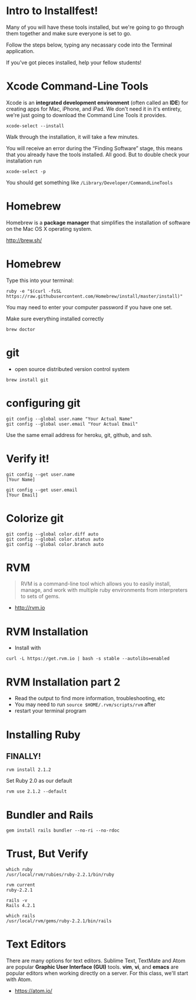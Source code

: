 Intro to Installfest!
=====================

Many of you will have these tools installed, but we're going to go through them together and make sure everyone is set to go.

Follow the steps below, typing any necassary code into the Terminal application.

If you've got pieces installed, help your fellow students!

Xcode Command-Line Tools
========================
Xcode is an **integrated development environment** (often called an **IDE**) for creating apps for Mac, iPhone, and iPad. We don't need it in it's entirety, we're just going to download the Command Line Tools it provides.

```
xcode-select --install
```

Walk through the installation, it will take a few minutes.

You will receive an error during the “Finding Software” stage, this means that you already have the tools installed. All good. But to double check your installation run

```
xcode-select -p
```

You should get something like `/Library/Developer/CommandLineTools`

Homebrew
========
Homebrew is a **package manager** that simplifies the installation of software on the Mac OS X operating system.

http://brew.sh/

Homebrew
========
Type this into your terminal:

```
ruby -e "$(curl -fsSL https://raw.githubusercontent.com/Homebrew/install/master/install)"
```

You may need to enter your computer password if you have one set.

Make sure everything installed correctly

```
brew doctor
```

git
===
+ open source distributed version control system
```
brew install git
```

configuring git
===============
```
git config --global user.name "Your Actual Name"
git config --global user.email "Your Actual Email"
```

Use the same email address for heroku, git, github, and ssh.

Verify it!
==========
```
git config --get user.name
[Your Name]

git config --get user.email
[Your Email]
```


Colorize git
============
```
git config --global color.diff auto
git config --global color.status auto
git config --global color.branch auto
```
RVM
===
>RVM is a command-line tool which allows you to easily install, manage, and work with multiple ruby environments from interpreters to sets of gems.

+ http://rvm.io

RVM Installation
================

+ Install with

```
curl -L https://get.rvm.io | bash -s stable --autolibs=enabled
```

RVM Installation part 2
=======================
+ Read the output to find more information, troubleshooting, etc
+ You may need to run ```source $HOME/.rvm/scripts/rvm``` after
+ restart your terminal program

Installing Ruby
===============

## FINALLY!

```
rvm install 2.1.2
```

Set Ruby 2.0 as our default

```
rvm use 2.1.2 --default
```


Bundler and Rails
=================

```
gem install rails bundler --no-ri --no-rdoc
```


Trust, But Verify
=================

```
which ruby
/usr/local/rvm/rubies/ruby-2.2.1/bin/ruby
```

```
rvm current
ruby-2.2.1
```

```
rails -v
Rails 4.2.1
```

```
which rails
/usr/local/rvm/gems/ruby-2.2.1/bin/rails
```

Text Editors
============
There are many options for text editors. Sublime Text, TextMate and Atom are popular **Graphic User Interface (GUI)** tools. **vim**, **vi**, and **emacs** are popular editors when working directly on a server. For this class, we'll start with Atom.

+ https://atom.io/
